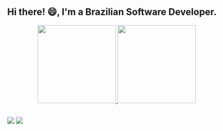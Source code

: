 ## Hi there! 😄, I'm a Brazilian Software Developer.

<div align="center">
  <a href="https://github.com/marcelo-sl">
  <img height="180em" src="https://github-readme-stats.vercel.app/api?username=marcelo-sl&show_icons=true&theme=highcontrast&include_all_commits=true&count_private=true"/>
  <img height="180em" src="https://github-readme-stats.vercel.app/api/top-langs/?username=marcelo-sl&layout=compact&langs_count=7&theme=highcontrast"/>
</div>

## 

<div> 
  <a href="mailto:mar.sousa2061@gmail.com"><img src="https://img.shields.io/badge/-Gmail-%23333?style=for-the-badge&logo=gmail&logoColor=white" target="_blank"></a>
  <a href="https://www.linkedin.com/in/marcelo-sousa-lima-557373197/" target="_blank"><img src="https://img.shields.io/badge/-LinkedIn-%230077B5?style=for-the-badge&logo=linkedin&logoColor=white" target="_blank"></a> 
</div>
